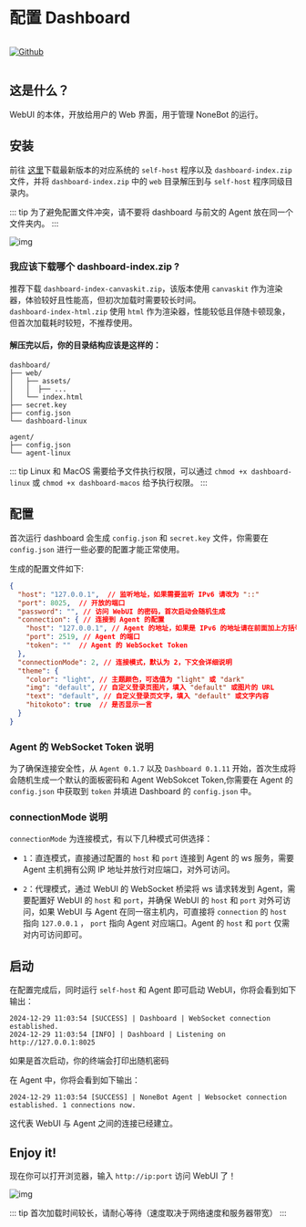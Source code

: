 # 配置 Dashboard

<p style="display: inline-flex">
  <a href="https://github.com/NonebotGUI/nonebot-flutter-webui-dashboard">
    <img src="https://img.shields.io/badge/Github-black?logo=Github" style="margin-right: 5px" alt="Github" />
  </a>
</p>

## 这是什么？
WebUI 的本体，开放给用户的 Web 界面，用于管理 NoneBot 的运行。

## 安装
前往 [这里](https://github.com/NonebotGUI/nonebot-flutter-webui-dashboard/releases)下载最新版本的对应系统的 `self-host` 程序以及 `dashboard-index.zip` 文件，并将 `dashboard-index.zip` 中的 `web` 目录解压到与 `self-host` 程序同级目录内。<br>

::: tip
为了避免配置文件冲突，请不要将 dashboard 与前文的 Agent 放在同一个文件夹内。
:::

![img](/guide/dashboard_release.webp)


### 我应该下载哪个 dashboard-index.zip ?
推荐下载 `dashboard-index-canvaskit.zip`，该版本使用 `canvaskit` 作为渲染器，体验较好且性能高，但初次加载时需要较长时间。<br>
`dashboard-index-html.zip` 使用 `html` 作为渲染器，性能较低且伴随卡顿现象，但首次加载耗时较短，不推荐使用。

#### 解压完以后，你的目录结构应该是这样的：


```
dashboard/
├── web/
│   ├── assets/
│   │  ├── ...
│   └── index.html
├── secret.key
├── config.json
└── dashboard-linux

agent/
├── config.json
└── agent-linux
```



::: tip
Linux 和 MacOS 需要给予文件执行权限，可以通过 `chmod +x dashboard-linux` 或 `chmod +x dashboard-macos` 给予执行权限。
:::


## 配置
首次运行 dashboard 会生成 `config.json` 和 `secret.key` 文件，你需要在 `config.json` 进行一些必要的配置才能正常使用。<br>

生成的配置文件如下:

```json
{
  "host": "127.0.0.1",  // 监听地址，如果需要监听 IPv6 请改为 "::"
  "port": 8025,  // 开放的端口
  "password": "", // 访问 WebUI 的密码，首次启动会随机生成
  "connection": { // 连接到 Agent 的配置
    "host": "127.0.0.1", // Agent 的地址，如果是 IPv6 的地址请在前面加上方括号，如 "[::1]"
    "port": 2519, // Agent 的端口
    "token": ""  // Agent 的 WebSocket Token
  },
  "connectionMode": 2, // 连接模式，默认为 2，下文会详细说明
  "theme": {
    "color": "light", // 主题颜色，可选值为 "light" 或 "dark"
    "img": "default", // 自定义登录页图片，填入 "default" 或图片的 URL
    "text": "default", // 自定义登录页文字，填入 "default" 或文字内容
    "hitokoto": true  // 是否显示一言
  }
}
```
### Agent 的 WebSocket Token 说明
为了确保连接安全性，从 `Agent 0.1.7` 以及 `Dashboard 0.1.11` 开始，首次生成将会随机生成一个默认的面板密码和 Agent WebSokcet Token,你需要在 Agent 的 `config.json` 中获取到 `token` 并填进 Dashboard 的 `config.json` 中。


### connectionMode 说明
`connectionMode` 为连接模式，有以下几种模式可供选择：

- `1`：直连模式，直接通过配置的 `host` 和 `port` 连接到 Agent 的 ws 服务，需要 Agent 主机拥有公网 IP 地址并放行对应端口，对外可访问。

- `2`：代理模式，通过 WebUI 的 WebSocket 桥梁将 ws 请求转发到 Agent，需要配置好 WebUI 的 `host` 和 `port`，并确保 WebUI 的 `host` 和 `port` 对外可访问，如果 WebUI 与 Agent 在同一宿主机内，可直接将 `connection` 的 `host` 指向 `127.0.0.1` ， `port` 指向 Agent 对应端口。Agent 的 `host` 和 `port` 仅需对内可访问即可。

## 启动
在配置完成后，同时运行 `self-host` 和 Agent 即可启动 WebUI，你将会看到如下输出：

```shell
2024-12-29 11:03:54 [SUCCESS] | Dashboard | WebSocket connection established.
2024-12-29 11:03:54 [INFO] | Dashboard | Listening on http://127.0.0.1:8025
```
如果是首次启动，你的终端会打印出随机密码


在 Agent 中，你将会看到如下输出：

```shell
2024-12-29 11:03:54 [SUCCESS] | NoneBot Agent | Websocket connection established. 1 connections now.
```

这代表 WebUI 与 Agent 之间的连接已经建立。

## Enjoy it!
现在你可以打开浏览器，输入 `http://ip:port` 访问 WebUI 了！

![img](/guide/webui_login.webp)

::: tip
首次加载时间较长，请耐心等待（速度取决于网络速度和服务器带宽）
:::